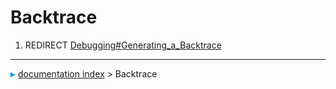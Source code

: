 # Backtrace
1.  REDIRECT [Debugging\#Generating\_a\_Backtrace](Debugging#Generating_a_Backtrace.md)



---
![](images/Right_arrow.png) [documentation index](../README.md) > Backtrace
